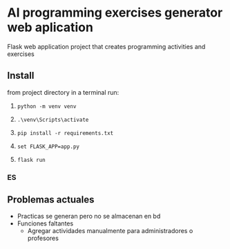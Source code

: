 # AI programming exercises generator web aplication

Flask web application project that creates programming activities and exercises

## Install

from project directory in a terminal run:

1. ```console
   python -m venv venv
   ```
2. ```console
   .\venv\Scripts\activate
   ```
3. ```console
   pip install -r requirements.txt
   ```
4. ```console
   set FLASK_APP=app.py
   ```
5. ```console
   flask run
   ```

### ES
## Problemas actuales
- Practicas se generan pero no se almacenan en bd
- Funciones faltantes
   - Agregar actividades manualmente para administradores o profesores